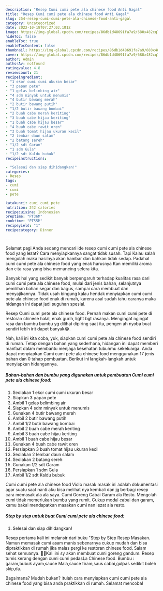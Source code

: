 ```yaml
---
description: "Resep Cumi cumi pete ala chinese food Anti Gagal"
title: "Resep Cumi cumi pete ala chinese food Anti Gagal"
slug: 254-resep-cumi-cumi-pete-ala-chinese-food-anti-gagal
category: Uncategorized
date: 2022-10-18T07:27:03.101Z
image: https://img-global.cpcdn.com/recipes/86db1d48691fa7a9/680x482cq70/cumi-cumi-pete-ala-chinese-food-foto-resep-utama.jpg
hideToc: false
enableToc: true
enableTocContent: false
thumbnail: https://img-global.cpcdn.com/recipes/86db1d48691fa7a9/680x482cq70/cumi-cumi-pete-ala-chinese-food-foto-resep-utama.jpg
cover: https://img-global.cpcdn.com/recipes/86db1d48691fa7a9/680x482cq70/cumi-cumi-pete-ala-chinese-food-foto-resep-utama.jpg
author: Admin
authorAv: notfound
ratingvalue: 4.8
reviewcount: 21
recipeingredient:
- "1 ekor cumi cumi ukuran besar"
- "3 papan pete"
- "1 gelas belimbing air"
- "4 sdm minyak untuk menumis"
- "4 butir bawang merah"
- "2 butir bawang putih"
- "1/2 butir bawang bombai"
- "2 buah cabe merah keriting"
- "3 buah cabe hijau keriting"
- "1 buah cabe hijau besar"
- "4 buah cabe rawit oren"
- "3 buah tomat hijau ukuran kecil"
- "2 lembar daun salam"
- "2 batang sereh"
- "1/2 sdt Garam"
- "1 sdm Gula"
- "1/2 sdt Kaldu bubuk"
recipeinstructions:

- "Selesai dan siap dihidangkan!"
categories:
- Resep
tags:
- cumi
- cumi
- pete

katakunci: cumi cumi pete 
nutrition: 242 calories
recipecuisine: Indonesian
preptime: "PT36M"
cooktime: "PT55M"
recipeyield: "1"
recipecategory: Dinner

---
```



Selamat pagi Anda sedang mencari ide resep cumi cumi pete ala chinese food yang lezat? Cara menyiapkannya sangat tidak susah. Tapi Kalau salah mengolah maka hasilnya akan hambar dan bahkan tidak sedap. Padahal cumi cumi pete ala chinese food yang enak harusnya Kan memiliki aroma dan cita rasa yang bisa memancing selera kita.


Banyak hal yang sedikit banyak berpengaruh terhadap kualitas rasa dari cumi cumi pete ala chinese food, mulai dari jenis bahan, selanjutnya pemilihan bahan segar dan bagus, sampai cara membuat dan menyajikannya. Tidak usah bingung kalau hendak menyiapkan cumi cumi pete ala chinese food enak di rumah, karena asal sudah tahu caranya maka hidangan ini dapat jadi suguhan spesial.

Resep Cumi cumi pete ala chinese food. Pernah makan cumi cumi pete di restoran chinese halal, enak gurih, light bgt rasanya. Mengingat ngingat rasa dan bumbu bumbu yg dilihat dipiring saat itu, pengen ah nyoba buat sendiri lebih irit dapet banyak😂.


Nah, kali ini kita coba, yuk, siapkan cumi cumi pete ala chinese food sendiri di rumah. Tetap dengan bahan yang sederhana, hidangan ini dapat memberi manfaat dalam membantu menjaga kesehatan tubuhmu sekeluarga. Anda dapat menyiapkan Cumi cumi pete ala chinese food menggunakan 17 jenis bahan dan 0 tahap pembuatan. Berikut ini langkah-langkah untuk menyiapkan hidangannya.

<!--inarticleads1-->

##### Bahan-bahan dan bumbu yang digunakan untuk pembuatan Cumi cumi pete ala chinese food:

1. Sediakan 1 ekor cumi cumi ukuran besar
1. Siapkan 3 papan pete
1. Ambil 1 gelas belimbing air
1. Siapkan 4 sdm minyak untuk menumis
1. Gunakan 4 butir bawang merah
1. Ambil 2 butir bawang putih
1. Ambil 1/2 butir bawang bombai
1. Ambil 2 buah cabe merah keriting
1. Ambil 3 buah cabe hijau keriting
1. Ambil 1 buah cabe hijau besar
1. Gunakan 4 buah cabe rawit oren
1. Persiapkan 3 buah tomat hijau ukuran kecil
1. Sediakan 2 lembar daun salam
1. Sediakan 2 batang sereh
1. Gunakan 1/2 sdt Garam
1. Persiapkan 1 sdm Gula
1. Ambil 1/2 sdt Kaldu bubuk


Cumi cumi pete ala chinese food Vidio masak masak ini adalah dokumentasi agar suatu saat nanti aku bisa melihat nya kembali dan jg berbagi resep cara memasak ala ala saya. Cumi Goreng Cabai Garam ala Resto. Mengolah cumi tidak memerlukan bumbu yang rumit. Cukup modal cabai dan garam, kamu bakal mendapatkan masakan cumi nan lezat ala resto. 

<!--inarticleads2-->

##### Step by step untuk buat Cumi cumi pete ala chinese food:


1. Selesai dan siap dihidangkan!

Resep pertama kali ini melansir dari buku &#34;Step by Step Resep Masakan. Namun memasak cumi asam manis sebenarnya cukup mudah dan bisa dipraktikkan di rumah jika malas pergi ke restoran chinese food. Salam sehat semuanya. 🙏🙏Kali ini sy akan membuat cumi goreng gandum. Resep tumis kerang dengan cumi cumi pedasLa Chinese food. Bumbu : garam,bubuk ayam,sauce Mala,sauce tiram,saus cabai,gulpas sedikit boleh skip,da. 

Bagaimana? Mudah bukan? Itulah cara menyiapkan cumi cumi pete ala chinese food yang bisa anda praktikkan di rumah. Selamat mencoba!
